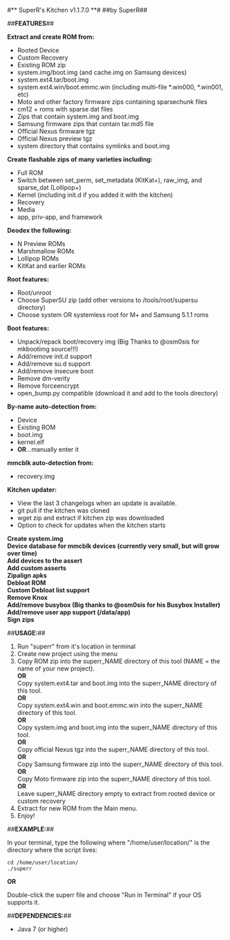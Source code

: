 #** SuperR's Kitchen v1.1.7.0 **#
##by SuperR##

##**FEATURES**##

**Extract and create ROM from:**

* Rooted Device  
* Custom Recovery  
* Existing ROM zip  
* system.img/boot.img (and cache.img on Samsung devices)
* system.ext4.tar/boot.img  
* system.ext4.win/boot.emmc.win (including multi-file *.win000, *.win001, etc)  
* Moto and other factory firmware zips containing sparsechunk files  
* cm12 + roms with sparse dat files  
* Zips that contain system.img and boot.img  
* Samsung firmware zips that contain tar.md5 file  
* Official Nexus firmware tgz  
* Official Nexus preview tgz  
* system directory that contains symlinks and boot.img  

**Create flashable zips of many varieties including:**

* Full ROM  
* Switch between set_perm, set_metadata (KitKat+), raw_img, and sparse_dat (Lollipop+)
* Kernel (including init.d if you added it with the kitchen)  
* Recovery  
* Media  
* app, priv-app, and framework  

**Deodex the following:**  

* N Preview ROMs  
* Marshmallow ROMs  
* Lollipop ROMs  
* KitKat and earlier ROMs  

**Root features:**  

* Root/unroot  
* Choose SuperSU zip (add other versions to /tools/root/supersu directory)  
* Choose system OR systemless root for M+ and Samsung 5.1.1 roms  

**Boot features:**

* Unpack/repack boot/recovery img (Big Thanks to @osm0sis for mkbootimg source!!!)  
* Add/remove init.d support
* Add/remove su.d support    
* Add/remove insecure boot  
* Remove dm-verity  
* Remove forceencrypt  
* open_bump.py compatible (download it and add to the tools directory)  

**By-name auto-detection from:**

* Device  
* Existing ROM  
* boot.img  
* kernel.elf  
* **OR**...manually enter it  

**mmcblk auto-detection from:**

* recovery.img  

**Kitchen updater:**

* View the last 3 changelogs when an update is available.  
* git pull if the kitchen was cloned  
* wget zip and extract if kitchen zip was downloaded  
* Option to check for updates when the kitchen starts  

**Create system.img**  
**Device database for mmcblk devices (currently very small, but will grow over time)**  
**Add devices to the assert**  
**Add custom asserts**  
**Zipalign apks**  
**Debloat ROM**  
**Custom Debloat list support**  
**Remove Knox**  
**Add/remove busybox (Big thanks to @osm0sis for his Busybox Installer)**  
**Add/remove user app support (/data/app)**  
**Sign zips**  

##**USAGE:**##

1. Run "superr" from it's location in terminal  
2. Create new project using the menu  
3. Copy ROM zip into the superr_NAME directory of this tool (NAME = the name of your new project).  
   **OR**  
   Copy system.ext4.tar and boot.img into the superr_NAME directory of this tool.  
   **OR**  
   Copy system.ext4.win and boot.emmc.win into the superr_NAME directory of this tool.  
   **OR**  
   Copy system.img and boot.img into the superr_NAME directory of this tool.  
   **OR**  
   Copy official Nexus tgz into the superr_NAME directory of this tool.  
   **OR**  
   Copy Samsung firmware zip into the superr_NAME directory of this tool.  
   **OR**  
   Copy Moto firmware zip into the superr_NAME directory of this tool.  
   **OR**  
   Leave superr_NAME directory empty to extract from rooted device or custom recovery  
4. Extract for new ROM from the Main menu.  
5. Enjoy!  

##**EXAMPLE:**##

In your terminal, type the following where "/home/user/location/" is the directory where the script lives:

```
cd /home/user/location/
./superr
```

**OR**

Double-click the superr file and choose "Run in Terminal" if your OS supports it.

##**DEPENDENCIES:**##

* Java 7 (or higher)
